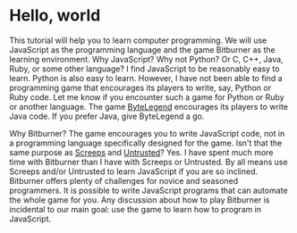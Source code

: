 # Hello, world

This tutorial will help you to learn computer programming. We will use
JavaScript as the programming language and the game Bitburner as the learning
environment. Why JavaScript? Why not Python? Or C, C++, Java, Ruby, or some
other language? I find JavaScript to be reasonably easy to learn. Python is also
easy to learn. However, I have not been able to find a programming game that
encourages its players to write, say, Python or Ruby code. Let me know if you
encounter such a game for Python or Ruby or another language. The game
[ByteLegend](https://github.com/ByteLegend/ByteLegend) encourages its players to
write Java code. If you prefer Java, give ByteLegend a go.

Why Bitburner? The game encourages you to write JavaScript code, not in a
programming language specifically designed for the game. Isn't that the same
purpose as [Screeps](https://store.steampowered.com/app/464350/Screeps_World/)
and [Untrusted](https://alexnisnevich.github.io/untrusted/)? Yes. I have spent
much more time with Bitburner than I have with Screeps or Untrusted. By all
means use Screeps and/or Untrusted to learn JavaScript if you are so inclined.
Bitburner offers plenty of challenges for novice and seasoned programmers. It is
possible to write JavaScript programs that can automate the whole game for you.
Any discussion about how to play Bitburner is incidental to our main goal: use
the game to learn how to program in JavaScript.
